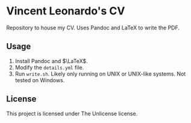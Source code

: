 # Vincent Leonardo's CV

Repository to house my CV. Uses Pandoc and LaTeX to write the PDF.

## Usage

1. Install Pandoc and $\LaTeX$.
2. Modify the `details.yml` file.
3. Run `write.sh`. Likely only running on UNIX or UNIX-like systems. Not tested on Windows.

## License

This project is licensed under The Unlicense license.